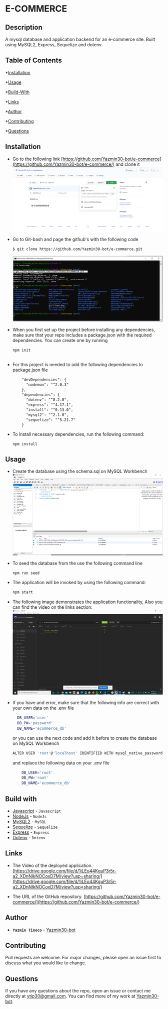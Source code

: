 # E-COMMERCE


## Description
  
A mysql database and application backend for an e-commerce site. Built using MySQL2, Express, Sequelize and dotenv.

  
  
## Table of Contents
  
  *[Installation](#installation)
  
  *[Usage](#usage)
  
  *[Build-With](#build-with)

  *[Links](#links)

  *[Author](#author)
  
  *[Contributing](#contributing)
  
  *[Questions](#questions)

## Installation
  * Go to the following link [https://github.com/Yazmin30-bot/e-commerce](https://github.com/Yazmin30-bot/e-commerce/) and clone it ![Git-bash commands to clone .](./Assets/git-clone.png)
  * Go to Git-bash and page the github's with the following code
    ```
    $ git clone https://github.com/Yazmin30-bot/e-commerce.git
    ``` 
    ![Git-bash commands to clone .](./Assets/e-commerce.png)
  * When you first set up the project before installing any dependencies, make sure that your repo includes a package.json with the required dependencies. You can create one by running 
    ```
    npm init
  
    ``` 
  * For this project is needed to add the following dependencies to package.json file  
    ```
        "devDependencies": {
          "nodemon": "^2.0.3"
        },
        "dependencies": {
          "dotenv": "^8.2.0",
          "express": "^4.17.1",
          "install": "^0.13.0",
          "mysql2": "^2.1.0",
          "sequelize": "^5.21.7"
        }
    ``` 
    

  * To install necessary dependencies, run the following command:
    ```
    npm install
    ```
## Usage
  * Create the database using the schema.sql on MySQL Workbench
    ![Create schema .](./Assets/schema.png)
  
  * To seed the database from the use the  following command line

      ```
    npm run seed
    ```

  * The application will be invoked by using the following command:

    ```bash
    npm start
    ```
  * The following image demonstrates the application functionality, Also you can find the video on the links section:  
   ![Gif.](./Assets/e-commerce.gif) 

  * If you have and error, make sure that the following info are correct with your own data on the .env file
      ```bash
        DB_USER='user'
        DB_PW='password'
        DB_NAME='ecommerce_db'
    ``` 
    or you can use the next code and add it before to create the database on MySQL Workbench

    ```bash
    ALTER USER 'root'@'localhost' IDENTIFIED WITH mysql_native_password BY 'root';
    ```      
    and replace the following data on your .env file

    ```bash
        DB_USER='root'
        DB_PW='root'
        DB_NAME='ecommerce_db'
    ```  



## Build with 
  * [Javascript](https://www.javascript.com/) - `Javascript`
  * [NodeJs](https://nodejs.org/en/) - `NodeJs`
  * [MySQL2](https://github.com/sidorares/node-mysql2#readme/) - `MySQL`
  * [Sequelize](https://sequelize.org//) - `Sequelize`
  * [Express](http://expressjs.com/) - `Express`
  * [Dotenv](https://github.com/motdotla/dotenv#readme/) - `Dotenv`  

  


## Links
  * The Video of the deployed application.
  [https://drive.google.com/file/d/1iLEo44KguP3r5r-a2_XDnNIkNOCoxD7M/view?usp=sharing/](https://drive.google.com/file/d/1iLEo44KguP3r5r-a2_XDnNIkNOCoxD7M/view?usp=sharing/)

  * The URL of the GitHub repository.                                         [https://github.com/Yazmin30-bot/e-commerce/](https://github.com/Yazmin30-bot/e-commerce/)

## Author 
  * **`Yazmin Tinoco`**   - [Yazmin30-bot](https://github.com/Yazmin30-bot/)

## Contributing
  Pull requests are welcome. For major changes, please open an issue first to discuss what you would like to change. 


  
## Questions
  If you have any questions about the repo, open an issue or contact me directly at ytip30@gmail.com.
  You can find more of my work at [Yazmin30-bot](https://github.com/Yazmin30-bot/).  
